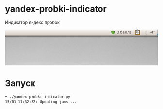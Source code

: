 yandex-probki-indicator
=======================
Индикатор яндекс пробок

![Screenshot](https://raw.githubusercontent.com/ekalinin/yandex-probki-indicator/master/example.png)


Запуск
======

```
➥ ./yandex-probki-indicator.py 
15/01 11:32:32: Updating jams ...
```
